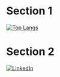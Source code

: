 # Section 1
[![Top Langs](https://github-readme-stats.vercel.app/api/top-langs/?username=otmane222&layout=compact)](https://github.com/anuraghazra/github-readme-stats)

# Section 2
[![LinkedIn](https://img.shields.io/badge/LinkedIn-Connect-blue)](https://www.linkedin.com/in/otmane-aboulghit-46493a1b4/)
